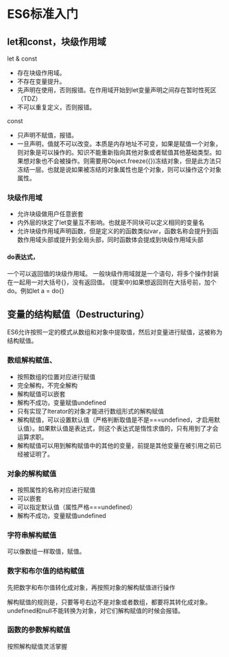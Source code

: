 # ES6标准入门
## let和const，块级作用域

let & const
- 存在块级作用域。
- 不存在变量提升。
- 先声明在使用，否则报错。在作用域开始到let变量声明之间存在暂时性死区（TDZ）
- 不可以重复定义，否则报错。

const
- 只声明不赋值，报错。
- 一旦声明，值就不可以改变。本质是内存地址不可变，如果是赋值一个对象，则对象是可以操作的。知识不能重新指向其他对象或者赋值其他基础类型。如果想对象也不会被操作。则需要用Object.freeze({})冻结对象，但是此方法只冻结一层。也就是说如果被冻结的对象属性也是个对象，则可以操作这个对象属性。

### 块级作用域
- 允许块级做用户任意嵌套
- 内外层的块定了let变量互不影响。也就是不同块可以定义相同的变量名
- 允许块级作用域声明函数，但是定义的的函数类似var，函数名称会提升到函数作用域头部或提升到全局头部，同时函数体会提成到块级作用域头部
#### do表达式，

一个可以返回值的块级作用域。
一般块级作用域就是一个语句，将多个操作封装在一起用一对大括号{}，没有返回值。
(提案中)如果想返回则在大括号前，加个do。例如let a = do{}

## 变量的结构赋值（Destructuring）

ES6允许按照一定的模式从数组和对象中提取值，然后对变量进行赋值，这被称为结构赋值。
### 数组解构赋值、
- 按照数组的位置对应进行赋值
- 完全解构，不完全解构
- 解构赋值可以嵌套
- 解构不成功，变量赋值undefined
- 只有实现了Iterator的对象才能进行数组形式的解构赋值
- 解构赋值，可以设置默认值（严格判断取值是不是===undefined，才启用默认值）。如果默认值是表达式，则这个表达式是惰性求值的，只有用到了才会运算求职。
- 解构赋值可以用到解构赋值中的其他的变量，前提是其他变量在被引用之前已经被证明了。
### 对象的解构赋值
- 按照属性的名称对应进行赋值
- 可以嵌套
- 可以指定默认值（属性严格===undefined）
- 解构不成功，变量赋值undefined
### 字符串解构赋值

可以像数组一样取值，赋值。

### 数字和布尔值的结构赋值

先把数字和布尔值转化成对象，再按照对象的解构赋值进行操作

解构赋值的规则是，只要等号右边不是对象或者数组，都要将其转化成对象。
undefined和null不能转换为对象，对它们解构赋值的时候会报错。
### 函数的参数解构赋值
按照解构赋值灵活掌握